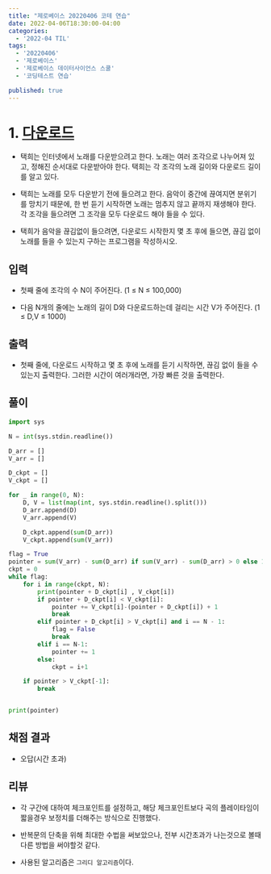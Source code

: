 ```yaml
---
title: "제로베이스 20220406 코테 연습"
date: 2022-04-06T18:30:00-04:00
categories:
  - '2022-04 TIL'
tags:
  - '20220406'
  - '제로베이스'
  - '제로베이스 데이터사이언스 스쿨'
  - '코딩테스트 연습'

published: true
---
```


# 1. [다운로드](https://www.acmicpc.net/problem/3216)

* 택희는 인터넷에서 노래를 다운받으려고 한다. 노래는 여러 조각으로 나누어져 있고, 정해진 순서대로 다운받아야 한다. 택희는 각 조각의 노래 길이와 다운로드 길이를 알고 있다.

* 택희는 노래를 모두 다운받기 전에 들으려고 한다. 음악이 중간에 끊여지면 분위기를 망치기 때문에, 한 번 듣기 시작하면 노래는 멈추지 않고 끝까지 재생해야 한다. 각 조각을 들으려면 그 조각을 모두 다운로드 해야 들을 수 있다.

* 택희가 음악을 끊김없이 들으려면, 다운로드 시작한지 몇 초 후에 들으면, 끊김 없이 노래를 들을 수 있는지 구하는 프로그램을 작성하시오. 

## 입력

* 첫째 줄에 조각의 수 N이 주어진다. (1 ≤ N ≤ 100,000)

* 다음 N개의 줄에는 노래의 길이 D와 다운로드하는데 걸리는 시간 V가 주어진다. (1 ≤ D,V ≤ 1000)

## 출력

* 첫째 줄에, 다운로드 시작하고 몇 초 후에 노래를 듣기 시작하면, 끊김 없이 들을 수 있는지 출력한다. 그러한 시간이 여러개라면, 가장 빠른 것을 출력한다.


## 풀이

```py
import sys

N = int(sys.stdin.readline())

D_arr = []
V_arr = []

D_ckpt = []
V_ckpt = []

for _ in range(0, N):
    D, V = list(map(int, sys.stdin.readline().split()))
    D_arr.append(D)
    V_arr.append(V)

    D_ckpt.append(sum(D_arr))
    V_ckpt.append(sum(V_arr))

flag = True
pointer = sum(V_arr) - sum(D_arr) if sum(V_arr) - sum(D_arr) > 0 else 1
ckpt = 0
while flag:
    for i in range(ckpt, N):
        print(pointer + D_ckpt[i] , V_ckpt[i])
        if pointer + D_ckpt[i] < V_ckpt[i]:
            pointer += V_ckpt[i]-(pointer + D_ckpt[i]) + 1
            break
        elif pointer + D_ckpt[i] > V_ckpt[i] and i == N - 1:
            flag = False
            break
        elif i == N-1:
            pointer += 1
        else:
            ckpt = i+1

    if pointer > V_ckpt[-1]:
        break


print(pointer)


```

## 채점 결과

* 오답(시간 초과)

## 리뷰

* 각 구간에 대하여 체크포인트를 설정하고, 해당 체크포인트보다 곡의 플레이타임이 짧을경우 보정치를 더해주는 방식으로 진행했다.

* 반복문의 단축을 위해 최대한 수법을 써보았으나, 전부 시간초과가 나는것으로 볼때 다른 방법을 써야할것 같다.

* 사용된 알고리즘은 ```그리디 알고리즘```이다.


